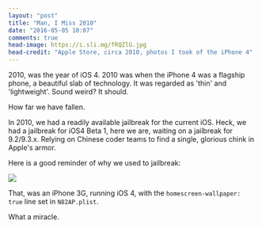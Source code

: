 ```yaml
---
layout: "post"
title: "Man, I Miss 2010"
date: "2016-05-05 10:07"
comments: true
head-image: https://i.sli.mg/fRQZlG.jpg
head-credit: "Apple Store, circa 2010, photos I took of the iPhone 4"
---
```

2010, was the year of iOS 4. 2010 was when the iPhone 4 was a flagship phone, a beautiful slab of technology. It was regarded as 'thin' and 'lightweight'. Sound weird? It should.

How far we have fallen.


In 2010, we had a readily available jailbreak for the current iOS. Heck, we had a jailbreak for iOS4 Beta 1, here we are, waiting on a jailbreak for 9.2/9.3.x. Relying on Chinese coder teams to find a single, glorious chink in Apple's armor.

Here is a good reminder of why we used to jailbreak:

![](https://i.sli.mg/Koyhnm.jpg)

That, was an iPhone 3G, running iOS 4, with the `homescreen-wallpaper: true` line set in `N82AP.plist`.

What a miracle.
